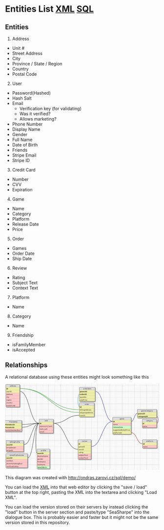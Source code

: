 # Entities List [XML](./Entities.xml) [SQL](./Entities.sql)

## Entities
1. Address
 - Unit #
 - Street Address
 - City
 - Province / State / Region
 - Country
 - Postal Code
2. User
 - Password(Hashed)
 - Hash Salt
 - Email
    - Verification key (for validating)
    - Was it verified? 
    - Allows marketing?
 - Phone Number
 - Display Name
 - Gender
 - Full Name
 - Date of Birth
 - Friends
 - Stripe Email
 - Stripe ID
3. Credit Card
 - Number
 - CVV
 - Expiration
4. Game
 - Name
 - Category
 - Platform
 - Release Date
 - Price
5. Order
 - Games
 - Order Date
 - Ship Date
6. Review
 - Rating
 - Subject Text
 - Context Text
7. Platform
 - Name
8. Category
 - Name
9. Friendship
 - isFamilyMember
 - isAccepted

## Relationships
A relational database using these entities might look something like this

![Entities](./Entities.png)

This diagram was created with http://ondras.zarovi.cz/sql/demo/

You can load the [XML](./Entities.xml) into that web editor by clicking the "save / load" button
at the top right, pasting the XML into the textarea and clicking "Load XML".

You can load the version stored on their servers by instead clicking the "load" button in the 
server section and paste/type "SeaSharpe" into the dialogue box. This is probably easier and 
faster but it might not be the same version stored in this repository.
